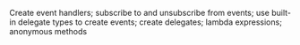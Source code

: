 Create event handlers; subscribe to and unsubscribe from events; use built-in delegate types to create events; create delegates; lambda expressions; anonymous methods